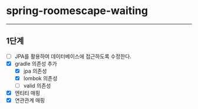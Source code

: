 # spring-roomescape-waiting

--- 

## 1단계

- [ ] JPA를 활용하여 데이터베이스에 접근하도록 수정한다.
- [x] gradle 의존성 추가
    - [x] jpa 의존성
    - [x] lombok 의존성
    - [ ] valid 의존성
- [x] 엔티티 매핑
- [x] 연관관계 매핑
